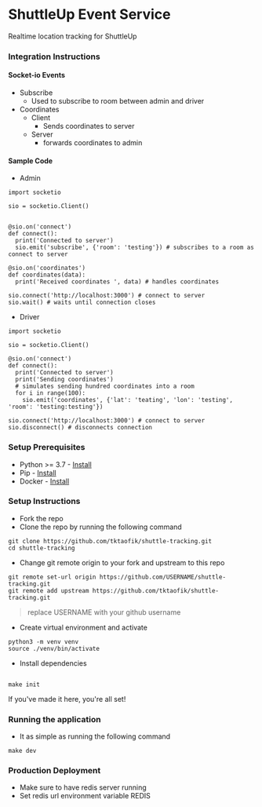# ShuttleUp Event Service

Realtime location tracking for ShuttleUp

### Integration Instructions

#### Socket-io Events

- Subscribe
  - Used to subscribe to room between admin and driver
- Coordinates
  - Client
    - Sends coordinates to server
  - Server
    - forwards coordinates to admin

#### Sample Code

- Admin

```
import socketio

sio = socketio.Client()


@sio.on('connect')
def connect():
  print('Connected to server')
  sio.emit('subscribe', {'room': 'testing'}) # subscribes to a room as connect to server

@sio.on('coordinates')
def coordinates(data):
  print('Received coordinates ', data) # handles coordinates

sio.connect('http://localhost:3000') # connect to server
sio.wait() # waits until connection closes
```

- Driver

```
import socketio

sio = socketio.Client()

@sio.on('connect')
def connect():
  print('Connected to server')
  print('Sending coordinates')
  # simulates sending hundred coordinates into a room
  for i in range(100):
    sio.emit('coordinates', {'lat': 'teating', 'lon': 'testing', 'room': 'testing:testing'})

sio.connect('http://localhost:3000') # connect to server
sio.disconnect() # disconnects connection
```

### Setup Prerequisites

- Python >= 3.7 - [Install](https://www.python.org/downloads/release/python-372/)
- Pip - [Install](https://pip.pypa.io/en/stable/installing/)
- Docker - [Install](https://docs.docker.com/install/)

### Setup Instructions

- Fork the repo
- Clone the repo by running the following command

```shell
git clone https://github.com/tktaofik/shuttle-tracking.git
cd shuttle-tracking
```

- Change git remote origin to your fork and upstream to this repo

```shell
git remote set-url origin https://github.com/USERNAME/shuttle-tracking.git
git remote add upstream https://github.com/tktaofik/shuttle-tracking.git
```

> replace USERNAME with your github username

- Create virtual environment and activate

```shell
python3 -m venv venv
source ./venv/bin/activate
```

- Install dependencies

```shell

make init
```

If you've made it here, you're all set!

### Running the application

- It as simple as running the following command

```
make dev
```

### Production Deployment

- Make sure to have redis server running
- Set redis url environment variable REDIS
